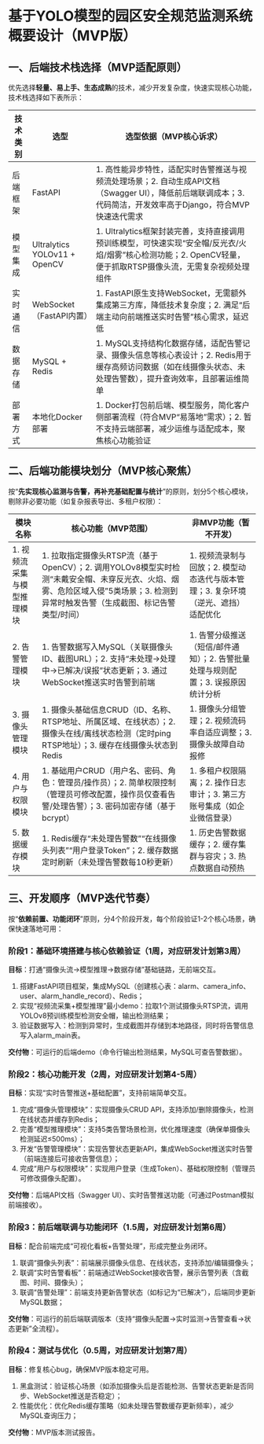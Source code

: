 # 基于YOLO模型的园区安全规范监测系统概要设计（MVP版）
## 一、后端技术栈选择（MVP适配原则）
优先选择**轻量、易上手、生态成熟**的技术，减少开发复杂度，快速实现核心功能，技术栈选择如下表所示：

| 技术类别 | 选型                           | 选型依据（MVP核心诉求） |
|----------|------------------------------|--------------------------|
| 后端框架 | FastAPI                      | 1. 高性能异步特性，适配实时告警推送与视频流处理场景；2. 自动生成API文档（Swagger UI），降低前后端联调成本；3. 代码简洁，开发效率高于Django，符合MVP快速迭代需求 |
| 模型集成 | Ultralytics YOLOv11 + OpenCV | 1. Ultralytics框架封装完善，支持直接调用预训练模型，可快速实现“安全帽/反光衣/火焰/烟雾”核心检测功能；2. OpenCV轻量，便于抓取RTSP摄像头流，无需复杂视频处理组件 |
| 实时通信 | WebSocket（FastAPI内置）         | 1. FastAPI原生支持WebSocket，无需额外集成第三方库，降低技术复杂度；2. 满足“后端主动向前端推送实时告警”核心需求，延迟低 |
| 数据存储 | MySQL + Redis                | 1. MySQL支持结构化数据存储，适配告警记录、摄像头信息等核心表设计；2. Redis用于缓存高频访问数据（如在线摄像头状态、未处理告警数），提升查询效率，且部署运维简单 |
| 部署方式 | 本地化Docker部署                  | 1. Docker打包前后端、模型服务，简化客户侧部署流程（符合MVP“易落地”需求）；2. 暂不支持云端部署，减少运维与适配成本，聚焦核心功能验证 |


## 二、后端功能模块划分（MVP核心聚焦）
按“**先实现核心监测与告警，再补充基础配置与统计**”的原则，划分5个核心模块，剔除非必要功能（如复杂报表导出、多租户权限）：

| 模块名称 | 核心功能（MVP范围） | 非MVP功能（暂不开发） |
|----------|----------------------|------------------------|
| 1. 视频流采集与模型推理模块 | 1. 拉取指定摄像头RTSP流（基于OpenCV）；2. 调用YOLOv8模型实时检测“未戴安全帽、未穿反光衣、火焰、烟雾、危险区域入侵”5类场景；3. 检测到异常时触发告警（生成截图、标记告警类型/时间） | 1. 视频流录制与回放；2. 模型动态迭代与版本管理；3. 复杂环境（逆光、遮挡）适配优化 |
| 2. 告警管理模块 | 1. 告警数据写入MySQL（关联摄像头ID、截图URL）；2. 支持“未处理→处理中→已解决/误报”状态更新；3. 通过WebSocket推送实时告警到前端 | 1. 告警分级推送（短信/邮件通知）；2. 告警批量处理与规则配置；3. 误报原因统计分析 |
| 3. 摄像头管理模块 | 1. 摄像头基础信息CRUD（ID、名称、RTSP地址、所属区域、在线状态）；2. 摄像头在线/离线状态检测（定时ping RTSP地址）；3. 缓存在线摄像头状态到Redis | 1. 摄像头分组管理；2. 视频流码率自适应调整；3. 摄像头故障自动报修 |
| 4. 用户与权限模块 | 1. 基础用户CRUD（用户名、密码、角色：管理员/操作员）；2. 简单权限控制（管理员可修改配置，操作员仅查看告警/处理告警）；3. 密码加密存储（基于bcrypt） | 1. 多租户权限隔离；2. 操作日志审计；3. 第三方账号集成（如企业微信登录） |
| 5. 数据缓存模块 | 1. Redis缓存“未处理告警数”“在线摄像头列表”“用户登录Token”；2. 缓存数据定时刷新（未处理告警数每10秒更新） | 1. 历史告警数据缓存；2. 缓存集群与容灾；3. 热点数据自动预热 |


## 三、开发顺序（MVP迭代节奏）
按“**依赖前置、功能闭环**”原则，分4个阶段开发，每个阶段验证1-2个核心场景，确保快速落地可用：

### 阶段1：基础环境搭建与核心依赖验证（1周，对应研发计划第3周）
**目标**：打通“摄像头流→模型推理→数据存储”基础链路，无前端交互。  
1. 搭建FastAPI项目框架，集成MySQL（创建核心表：alarm、camera_info、user、alarm_handle_record）、Redis；  
2. 实现“视频流采集+模型推理”最小demo：拉取1个测试摄像头RTSP流，调用YOLOv8预训练模型检测安全帽，输出检测结果；  
3. 验证数据写入：检测到异常时，生成截图并存储到本地路径，同时将告警信息写入alarm_main表。  

**交付物**：可运行的后端demo（命令行输出检测结果，MySQL可查告警数据）。


### 阶段2：核心功能开发（2周，对应研发计划第4-5周）
**目标**：实现“实时告警推送+基础配置”，支持前端简单交互。  
1. 完成“摄像头管理模块”：实现摄像头CRUD API，支持添加/删除摄像头，检测在线状态并缓存到Redis；  
2. 完善“模型推理模块”：支持5类告警场景检测，优化推理速度（确保单摄像头检测延迟≤500ms）；  
3. 开发“告警管理模块”：实现告警状态更新API，集成WebSocket推送实时告警（前端连接后可接收告警信息）；  
4. 完成“用户与权限模块”：实现用户登录（生成Token）、基础权限控制（管理员可修改摄像头配置）。  

**交付物**：后端API文档（Swagger UI）、实时告警推送功能（可通过Postman模拟前端接收）。


### 阶段3：前后端联调与功能闭环（1.5周，对应研发计划第6周）
**目标**：配合前端完成“可视化看板+告警处理”，形成完整业务闭环。  
1. 联调“摄像头列表”：前端展示摄像头信息、在线状态，支持添加/编辑摄像头；  
2. 联调“实时告警看板”：前端通过WebSocket接收告警，展示告警列表（含截图、时间、摄像头）；  
3. 联调“告警处理”：前端支持更新告警状态（如标记为“已解决”），后端同步更新MySQL数据；  

**交付物**：可运行的前后端联调版本（支持“摄像头配置→实时监测→告警查看→状态更新”全流程）。


### 阶段4：测试与优化（0.5周，对应研发计划第7周）
**目标**：修复核心bug，确保MVP版本稳定可用。  
1. 黑盒测试：验证核心场景（如添加摄像头后是否能检测、告警状态更新是否同步、WebSocket推送是否稳定）；  
2. 性能优化：优化Redis缓存策略（如未处理告警数缓存更新频率），减少MySQL查询压力；  

**交付物**：MVP版本测试报告。
